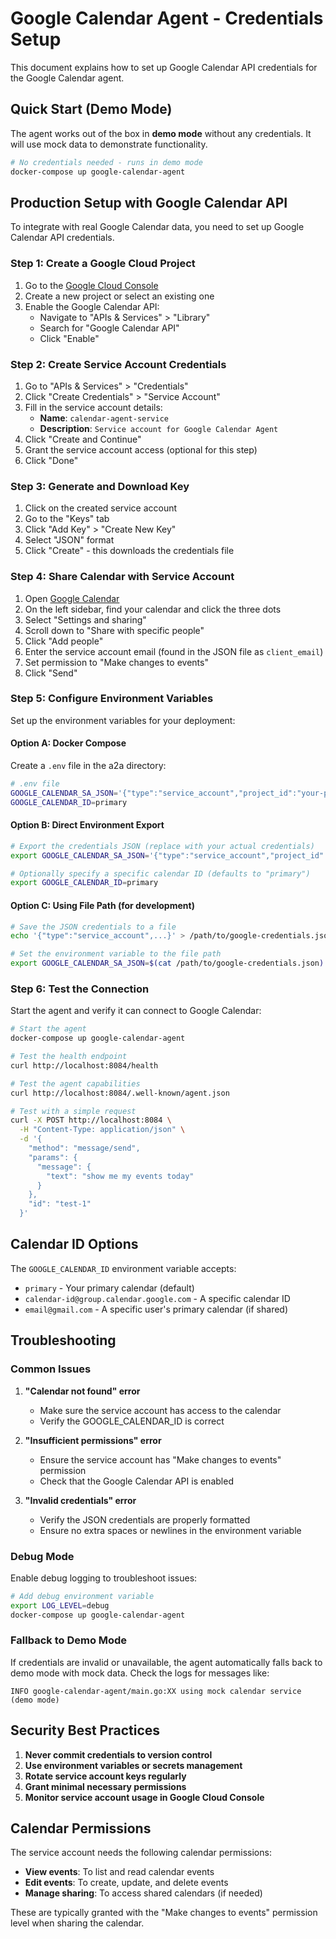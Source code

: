 # Google Calendar Agent - Credentials Setup

This document explains how to set up Google Calendar API credentials for the Google Calendar agent.

## Quick Start (Demo Mode)

The agent works out of the box in **demo mode** without any credentials. It will use mock data to demonstrate functionality.

```bash
# No credentials needed - runs in demo mode
docker-compose up google-calendar-agent
```

## Production Setup with Google Calendar API

To integrate with real Google Calendar data, you need to set up Google Calendar API credentials.

### Step 1: Create a Google Cloud Project

1. Go to the [Google Cloud Console](https://console.cloud.google.com/)
2. Create a new project or select an existing one
3. Enable the Google Calendar API:
   - Navigate to "APIs & Services" > "Library"
   - Search for "Google Calendar API"
   - Click "Enable"

### Step 2: Create Service Account Credentials

1. Go to "APIs & Services" > "Credentials"
2. Click "Create Credentials" > "Service Account"
3. Fill in the service account details:
   - **Name**: `calendar-agent-service`
   - **Description**: `Service account for Google Calendar Agent`
4. Click "Create and Continue"
5. Grant the service account access (optional for this step)
6. Click "Done"

### Step 3: Generate and Download Key

1. Click on the created service account
2. Go to the "Keys" tab
3. Click "Add Key" > "Create New Key"
4. Select "JSON" format
5. Click "Create" - this downloads the credentials file

### Step 4: Share Calendar with Service Account

1. Open [Google Calendar](https://calendar.google.com/)
2. On the left sidebar, find your calendar and click the three dots
3. Select "Settings and sharing"
4. Scroll down to "Share with specific people"
5. Click "Add people"
6. Enter the service account email (found in the JSON file as `client_email`)
7. Set permission to "Make changes to events"
8. Click "Send"

### Step 5: Configure Environment Variables

Set up the environment variables for your deployment:

#### Option A: Docker Compose

Create a `.env` file in the a2a directory:

```bash
# .env file
GOOGLE_CALENDAR_SA_JSON='{"type":"service_account","project_id":"your-project",...}'
GOOGLE_CALENDAR_ID=primary
```

#### Option B: Direct Environment Export

```bash
# Export the credentials JSON (replace with your actual credentials)
export GOOGLE_CALENDAR_SA_JSON='{"type":"service_account","project_id":"your-project","private_key_id":"...","private_key":"-----BEGIN PRIVATE KEY-----\n...\n-----END PRIVATE KEY-----\n","client_email":"calendar-agent-service@your-project.iam.gserviceaccount.com","client_id":"...","auth_uri":"https://accounts.google.com/o/oauth2/auth","token_uri":"https://oauth2.googleapis.com/token","auth_provider_x509_cert_url":"https://www.googleapis.com/oauth2/v1/certs","client_x509_cert_url":"https://www.googleapis.com/robot/v1/metadata/x509/calendar-agent-service%40your-project.iam.gserviceaccount.com"}'

# Optionally specify a specific calendar ID (defaults to "primary")
export GOOGLE_CALENDAR_ID=primary
```

#### Option C: Using File Path (for development)

```bash
# Save the JSON credentials to a file
echo '{"type":"service_account",...}' > /path/to/google-credentials.json

# Set the environment variable to the file path
export GOOGLE_CALENDAR_SA_JSON=$(cat /path/to/google-credentials.json)
```

### Step 6: Test the Connection

Start the agent and verify it can connect to Google Calendar:

```bash
# Start the agent
docker-compose up google-calendar-agent

# Test the health endpoint
curl http://localhost:8084/health

# Test the agent capabilities
curl http://localhost:8084/.well-known/agent.json

# Test with a simple request
curl -X POST http://localhost:8084 \
  -H "Content-Type: application/json" \
  -d '{
    "method": "message/send",
    "params": {
      "message": {
        "text": "show me my events today"
      }
    },
    "id": "test-1"
  }'
```

## Calendar ID Options

The `GOOGLE_CALENDAR_ID` environment variable accepts:

- `primary` - Your primary calendar (default)
- `calendar-id@group.calendar.google.com` - A specific calendar ID
- `email@gmail.com` - A specific user's primary calendar (if shared)

## Troubleshooting

### Common Issues

1. **"Calendar not found" error**

   - Make sure the service account has access to the calendar
   - Verify the GOOGLE_CALENDAR_ID is correct

2. **"Insufficient permissions" error**

   - Ensure the service account has "Make changes to events" permission
   - Check that the Google Calendar API is enabled

3. **"Invalid credentials" error**
   - Verify the JSON credentials are properly formatted
   - Ensure no extra spaces or newlines in the environment variable

### Debug Mode

Enable debug logging to troubleshoot issues:

```bash
# Add debug environment variable
export LOG_LEVEL=debug
docker-compose up google-calendar-agent
```

### Fallback to Demo Mode

If credentials are invalid or unavailable, the agent automatically falls back to demo mode with mock data. Check the logs for messages like:

```
INFO google-calendar-agent/main.go:XX using mock calendar service (demo mode)
```

## Security Best Practices

1. **Never commit credentials to version control**
2. **Use environment variables or secrets management**
3. **Rotate service account keys regularly**
4. **Grant minimal necessary permissions**
5. **Monitor service account usage in Google Cloud Console**

## Calendar Permissions

The service account needs the following calendar permissions:

- **View events**: To list and read calendar events
- **Edit events**: To create, update, and delete events
- **Manage sharing**: To access shared calendars (if needed)

These are typically granted with the "Make changes to events" permission level when sharing the calendar.
